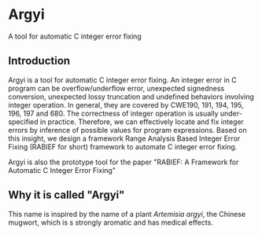 # Argyi
A tool for automatic C integer error fixing

Introduction
------------
Argyi is a tool for automatic C integer error fixing. An integer error in C program can be overflow/underflow error, unexpected signedness conversion, unexpected lossy truncation and undefined behaviors involving integer operation.
In general, they are covered by CWE190, 191, 194, 195, 196, 197 and 680. The correctness of integer operation is usually under-specified in practice. 
Therefore, we can effectively locate and fix integer errors by inference of possible values for program expressions. Based on this insight, we design a framework
Range Analysis Based Integer Error Fixing (RABIEF for short) framework to automate C integer error fixing.

Argyi is also the prototype tool for the paper "RABIEF: A Framework for Automatic C Integer Error Fixing"

Why it is called "Argyi"
------------------------
This name is inspired by the name of a plant *Artemisia argyi*, the Chinese mugwort, which is s strongly aromatic and has medical effects.

